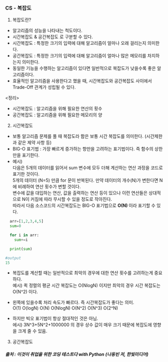 ### CS - 복잡도

1. 복잡도란?
- 알고리즘의 성능을 나타내는 척도이다.
- 시간복잡도 & 공간복잡도 로 구분할 수 있다.
- 시간복잡도 : 특정한 크기의 입력에 대해 알고리즘이 얼마나 오래 걸리는지 의미한다.
- 공간복잡도 : 특정한 크기의 입력에 대해 알고리즘이 얼마나 많은 메모리를 차지하는지 의미한다.
- 동일한 기능을 수행하는 알고리즘이 있다면 일반적으로 복잡도가 낮을수록 좋은 알고리즘이다.
- 효율적인 알고리즘을 사용한다고 했을 때, 시간복잡도와 공간복잡도 사이에서 Trade-Off 관계가 성립될 수 있다.

<정리>
- 시간복잡도 : 알고리즘을 위해 필요한 연산의 횟수
- 공간복잡도 : 알고리즘을 위해 필요한 메모리의 양

2. 시간복잡도
- 보통 알고리즘 문제를 풀 때 복잡도라 함은 보통 시간 복잡도를 의미한다. (시간제한과 같은 제약 사항 등)
- BIG-O 표기법 : 가장 빠르게 증가하는 항만을 고려하는 표기법이다. 즉 함수의 상한만을 표기한다.
- 예시) <br>
  다음은 5개의 데이터를 읽어서 sum 변수에 모두 더해 계산하는 연산 과정을 코드로 표기한 것이다. <br>
  5개의 데이터 (N=5) 만큼 for 문이 반복된다. 만약 데이터의 개수(N)가 변한다면 N에 비례하여 연산 횟수가 변할 것이다. <br>
  변수에 값을 대입하는 연산, 값을 출력하는 연산 등이 있으나 이런 연산들은 상대적으로 N이 커짐에 따라 무시할 수 있을 정도로 작아진다. <br>
  따라서 다음 소스코드의 시간복잡도는 BIG-O 표기법으로 <strong> O(N) </strong> 이라 표기할 수 있다.

```python
  arr=[1,2,3,4,5]
  sum=0

  for i in arr:
    sum+=i

  print(sum)
```

```python
#output
15
```

- 복잡도를 계산할 때는 일반적으로 최악의 경우에 대한 연산 횟수를 고려하는게 중요하다.
<br> 예시) 퀵 정렬의 평균 시간 복잡도는 O(NlogN) 이지만 최악의 경우 시간 복잡도는 O(N^2) 이다.

- 왼쪽에 있을수록 처리 속도가 빠르다. 즉 시간복잡도가 좋다는 의미.
<br> O(1) O(logN) O(N) O(NlogN) O(N^2) O(N^3) O(2^N)

- 하지만 빅오 표기법이 항상 절대적인 것은 아님. 
<br> 에시) 3N^3+5N^2+1000000 의 경우 상수 값이 매우 크기 때문에 복잡도에 영향을 크게 줄 수 있음. 

3. 공간복잡도



##### 출처 : 이것이 취업을 위한 코딩 테스트다 with Python (나동빈 저, 한빛미디어)
